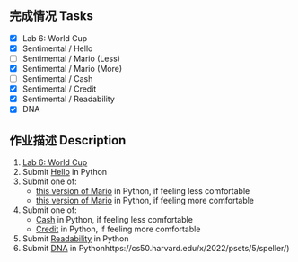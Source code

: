 ## 完成情况 Tasks

- [x] Lab 6: World Cup
- [x] Sentimental / Hello 
- [ ] Sentimental / Mario (Less)
- [x] Sentimental / Mario (More)
- [ ] Sentimental / Cash
- [x] Sentimental / Credit
- [x] Sentimental / Readability
- [x] DNA

## 作业描述 Description

1. [Lab 6: World Cup](https://cs50.harvard.edu/x/2022/labs/6/)
2. Submit [Hello](https://cs50.harvard.edu/x/2022/psets/6/hello/) in Python
3. Submit one of:
   - [this version of Mario](https://cs50.harvard.edu/x/2022/psets/6/mario/less/) in Python, if feeling less comfortable
   - [this version of Mario](https://cs50.harvard.edu/x/2022/psets/6/mario/more/) in Python, if feeling more comfortable
4. Submit one of:
   - [Cash](https://cs50.harvard.edu/x/2022/psets/6/cash/) in Python, if feeling less comfortable
   - [Credit](https://cs50.harvard.edu/x/2022/psets/6/credit/) in Python, if feeling more comfortable
5. Submit [Readability](https://cs50.harvard.edu/x/2022/psets/6/readability/) in Python
6. Submit [DNA](https://cs50.harvard.edu/x/2022/psets/6/dna/) in Pythonhttps://cs50.harvard.edu/x/2022/psets/5/speller/)
